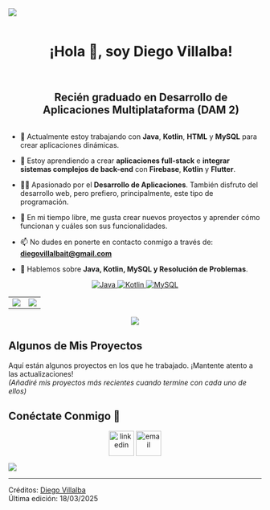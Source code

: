 <!--horizontal divider(gradiant)-->
<img src="https://user-images.githubusercontent.com/73097560/115834477-dbab4500-a447-11eb-908a-139a6edaec5c.gif">

<!--h1 without bottom border-->
<div id="user-content-toc">
  <ul align="center">
    <summary><h1 style="display: inline-block">¡Hola 👋, soy Diego Villalba!</h1></summary>
  </ul>
</div>

<!--h2 without bottom border-->
<div id="user-content-toc">
  <ul align="center">
    <summary><h2 style="display: inline-block">Recién graduado en Desarrollo de Aplicaciones Multiplataforma (DAM 2)</h2></summary>
  </ul>
</div>

<!--Intro start-->
- 🔭 Actualmente estoy trabajando con **Java**, **Kotlin**, **HTML** y **MySQL** para crear aplicaciones dinámicas.

- 🌱 Estoy aprendiendo a crear **aplicaciones full-stack** e **integrar sistemas complejos de back-end** con **Firebase**, **Kotlin** y **Flutter**.

- 👨‍💻 Apasionado por el **Desarrollo de Aplicaciones**. También disfruto del desarrollo web, pero prefiero, principalmente, este tipo de programación.

- 📝 En mi tiempo libre, me gusta crear nuevos proyectos y aprender cómo funcionan y cuáles son sus funcionalidades.

- 📫 No dudes en ponerte en contacto conmigo a través de: **diegovillalbait@gmail.com**

- 💬 Hablemos sobre **Java, Kotlin, MySQL y Resolución de Problemas**.

<!--Intro end-->

<!-- Badges -->
<p align="center">
  <a href="https://dev.to/envoy_/150-badges-for-github-pnk" target="_blank">
    <img src="https://img.shields.io/badge/Java-007396?style=for-the-badge&logo=java&logoColor=white" alt="Java" />
  </a>
  <a href="https://dev.to/envoy_/150-badges-for-github-pnk" target="_blank">
    <img src="https://img.shields.io/badge/Kotlin-7F52FF?style=for-the-badge&logo=kotlin&logoColor=white" alt="Kotlin" />
  </a>
  <a href="https://dev.to/envoy_/150-badges-for-github-pnk" target="_blank">
    <img src="https://img.shields.io/badge/MySQL-4479A1?style=for-the-badge&logo=mysql&logoColor=white" alt="MySQL" />
  </a>
</p>

<!-- Stats & Trophy -->
<p align="center">
  <table align="center">
    <tr border="none">
      <td width="50%" align="center">
        <img align="center" src="https://github-readme-stats.vercel.app/api?username=DiegoVillalba&theme=dark&show_icons=true&count_private=true" />
      </td>
      <td width="50%" align="center">
        <img align="center" src="https://github-readme-stats.anuraghazra1.vercel.app/api/top-langs/?username=DiegoVillalba&theme=dark&hide_border=false&no-bg=true&no-frame=true&langs_count=10"/>
      </td>
    </tr>
  </table>
</p>

<!-- Skill Icons -->
<p align="center">
  <a href="https://skillicons.dev">
    <img src="https://skillicons.dev/icons?i=java,kotlin,html,mysql" />
  </a>
</p>

<!-- Project Showcase -->
## Algunos de Mis Proyectos

Aquí están algunos proyectos en los que he trabajado. ¡Mantente atento a las actualizaciones!  
*(Añadiré mis proyectos más recientes cuando termine con cada uno de ellos)*

<!-- Connect with me -->
## Conéctate Conmigo 🤝

<p align="center">
  <a href="https://www.linkedin.com/in/diegovillalbagaraballu/" target="blank"><img align="center" src="https://user-images.githubusercontent.com/88904952/234979284-68c11d7f-1acc-4f0c-ac78-044e1037d7b0.png" alt="linkedin" height="50" width="50" /></a>
  <a href="mailto:diegovillalbait@gmail.com" target="blank"><img align="center" src="https://user-images.githubusercontent.com/88904952/234982196-562aea17-5532-4550-8c08-1c7cb994a541.png" alt="email" height="50" width="50" /></a>
</p>

<!--horizontal divider(gradiant)-->
<img src="https://user-images.githubusercontent.com/73097560/115834477-dbab4500-a447-11eb-908a-139a6edaec5c.gif">

----------------------------------------------------------------------  
Créditos: [Diego Villalba](https://github.com/DiegoVillalba)  
Última edición: 18/03/2025
